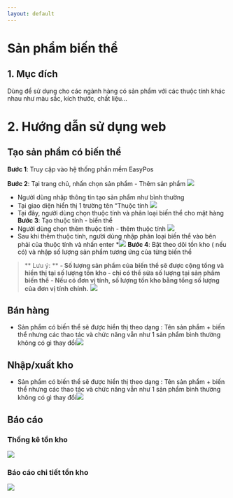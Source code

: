 ```yaml
---
layout: default
---
```

# Sản phẩm biến thể

## 1. Mục đích

Dùng để sử dụng cho các ngành hàng có sản phẩm với các thuộc tính khác nhau như màu sắc, kích thước, chất liệu…

# 2. Hướng dẫn sử dụng web

## Tạo sản phẩm có biến thể

**Bước 1**:  Truy cập vào hệ thống phần mềm EasyPos

**Bước 2**: Tại trang chủ, nhấn chọn sản phẩm - Thêm sản phẩm
![](https://lh7-rt.googleusercontent.com/docsz/AD_4nXe_a5dO1OKIYQidrLiVsIKdFN5HOV11eInrtFIKB7SL-cuJe6_7mQoWlrdcXtW3KdRAJboZ20hohPNLpWIaipET-DVWKM9hTL-1msgMyFMPDDUUcvFVLFh0kHSoTqjCjDGnX75CV68xZHBeUcmrCxymYIpo?key=esX5mz3obwVg8UEkYbBudQ)
-   Người dùng nhập thông tin tạo sản phẩm như bình thường 
-   Tại giao diện hiển thị 1 trường tên “Thuộc tính
![](https://lh7-rt.googleusercontent.com/docsz/AD_4nXcLAIVc3sqe2IOTeKpAVhG354RTuYPRj03mYXP-3DSG5jtqVzKQR5NRI8UB6IjWN62hv8FUVKZYp585dEqIkWxrW1IOHn_Mtw9LjfyIcNe9D8nnCB6ReOqIz60cruWOtfkKQ5MSgHjENn7i4S-13XvTxbNV?key=esX5mz3obwVg8UEkYbBudQ)
-   Tại đây, người dùng chọn thuộc tính và phân loại biến thể cho mặt hàng
 **Bước 3**: Tạo thuộc tính - biến thể
-   Người dùng chọn thêm thuộc tính - thêm thuộc tính
![](https://lh7-rt.googleusercontent.com/docsz/AD_4nXfDU3kkipmubcxxgIKDF9R0TOcQJf4Cdp-zt8PZKck8s9p75wDgFWW2Nf1sPY9xJKaaSJzcTAN-LFYF3mizGpZ4I3AFJDjOADQtoxshKX0qRSleUBz_gUZfWb8w0jHIpQKmPK1ZVl0cJu-x56aucrTnPgKP?key=esX5mz3obwVg8UEkYbBudQ)
-   Sau khi thêm thuộc tính, người dùng nhập phân loại biến thể vào bên phải của thuộc tính và nhấn enter
*![](https://lh7-rt.googleusercontent.com/docsz/AD_4nXf3sdmDe3nzhwZIB5Yz3B0zVgpSOQJXFkSznu-2_WPTzUOW1pwoafoYQV_DHANcgQi-u1FTYF1gY_x03sgYYqHbTZvbjm_ej3nniEDg4f9s46VnPf03gZDPDD8_HBexSplfzdvQPfHsZEH-Pvijrk1X9jxa?key=esX5mz3obwVg8UEkYbBudQ)
**Bước 4**: Bật theo dõi tồn kho ( nếu có) và nhập số lượng sản phẩm tương ứng của từng biến thể
>** Lưu ý: ** 
>**- Số lượng sản phẩm của biến thể sẽ được cộng tổng và hiển thị tại số lượng tồn kho - chỉ có thể sửa số lượng tại sản phẩm biến thể**
>**- Nếu có đơn vị tính, số lượng tồn kho bằng tổng số lượng của đơn vị tính chính.**
![](https://lh7-rt.googleusercontent.com/docsz/AD_4nXeljWUJr1dXoOqm3WUmP4wYKBsIwJcjsSatfX4YQ2jeLDq7aBC-DWWKZk3t52UVjSdfot6nBtpmJljjfG2QKI-43Zqww58eXrMk_InQC1V7ceOwa7o_Pi0KV_o2ARQJp0N__8vuRr0NR6FXqTHqqVnMY7Pr?key=esX5mz3obwVg8UEkYbBudQ)
## **Bán hàng**
- Sản phẩm có biến thể sẽ được hiển thị theo dạng : Tên sản phẩm + biến thể nhưng các thao tác và chức năng vẫn như 1 sản phẩm bình thường không có gì thay đổi![](https://lh7-rt.googleusercontent.com/docsz/AD_4nXccx-MT6B7ZNWyT5rpI9954ZxPOCuyoeWbxV-KnkufYMhT5CLfFE_e5tRGe5XdTMx0hqOcvI_qY7Fners9rpA_IL5OvtPet2qUkW5__QRFwLWsrFhUYQ6OJCnffz_3A9VDKF5ZtVTdyXI-T6VP3rTORbFmk?key=esX5mz3obwVg8UEkYbBudQ)

## Nhập/xuất kho
- Sản phẩm có biến thể sẽ được hiển thị theo dạng : Tên sản phẩm + biến thể nhưng các thao tác và chức năng vẫn như 1 sản phẩm bình thường không có gì thay đổi![](https://lh7-rt.googleusercontent.com/docsz/AD_4nXeGtY1E2oxtly0nrQ07_RQ9kkg9kJ0I4CHgd0WxY_S9TN-s773KZUv2sBonYnHm-YUuFCsxxW3wCT6ZvJ9scjO18NOBks8RDWJcxiKT9Udr5hEywL59d9fI6QYO_KwMIUs7Ejk4_cS79E_M3WDs8e6QmLU?key=esX5mz3obwVg8UEkYbBudQ)
## Báo cáo
### Thống kê tồn kho
![](https://lh7-rt.googleusercontent.com/docsz/AD_4nXciuc8AM3mVDvMY-eGi9gxfxyYp9eSf_UByLhPd1yiymG72GSBEWa3hWbQ7UinKAMLwCNR2xBnt4-hT0ljP4UFCUvW4cIrDnS50ouAq2WaXCcqABmTK7LqSjPb1nnvTiuVPYu_f0ILdZiyEz-FXB5nhzTs?key=esX5mz3obwVg8UEkYbBudQ)
### Báo cáo chi tiết tồn kho
![](https://lh7-rt.googleusercontent.com/docsz/AD_4nXeAtvV9_27G3gc75iw32Nugt5ut-ianaSXLaHJdRRSKMvWPm9fDx-m8jkh83W9Bk5FOj_K46ErQoxTztc2CzYK0pMR2B3RLndnvriicZWK9kg-CcddWm64QbvmC0Tj1aDjmlBv0lvqR_GZKjs4kA4BMBtLo?key=esX5mz3obwVg8UEkYbBudQ)
